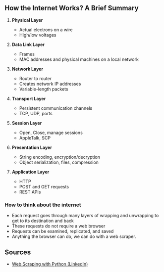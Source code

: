 ## How the Internet Works? A Brief Summary

1. **Physical Layer**
    - Actual electrons on a wire
    - High/low voltages

2. **Data Link Layer**
    - Frames
    - MAC addresses and physical machines on a local network

3. **Network Layer**
    - Router to router
    - Creates network IP addresses
    - Variable-length packets

4. **Transport Layer**
    - Persistent communication channels
    - TCP, UDP, ports

5. **Session Layer**
    - Open, Close, manage sessions
    - AppleTalk, SCP

6. **Presentation Layer**
    - String encoding, encryption/decryption
    - Object serialization, files, compression

7. **Application Layer**
    - HTTP
    - POST and GET requests
    - REST APIs

### How to think about the internet
- Each request goes through many layers of wrapping and unwrapping to get to its destination and back
- These requests do not require a web browser
- Requests can be examined, replicated, and saved
- Anything the browser can do, we can do with a web scraper.

## Sources
- [ Web Scraping with Python (LinkedIn)](https://www.linkedin.com/learning/web-scraping-with-python/hello-world-with-scrapy)
